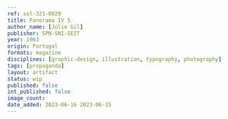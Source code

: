 ```yaml
---
ref: sol-321-0029
title: Panorama IV 5
author_name: [Júlio Gil]
publisher: SPN-SNI-SEIT
year: 1963
origin: Portugal
formats: magazine
disciplines: [graphic-design, illustration, typography, photography]
tags: [propaganda]
layout: artifact
status: wip
published: false
int_published: false
image_count:
date_added: 2023-06-16 2023-06-15
---
```

